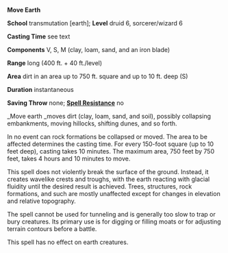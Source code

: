  **Move Earth**

**School** transmutation [earth]; **Level** druid 6, sorcerer/wizard 6

**Casting Time** see text

**Components** V, S, M (clay, loam, sand, and an iron blade)

**Range** long (400 ft. + 40 ft./level)

**Area** dirt in an area up to 750 ft. square and up to 10 ft. deep (S)

**Duration** instantaneous

**Saving Throw** none; **[Spell Resistance](../glossary.html#_spell-resistance)** no

_Move earth _moves dirt (clay, loam, sand, and soil), possibly collapsing embankments, moving hillocks, shifting dunes, and so forth.

In no event can rock formations be collapsed or moved. The area to be affected determines the casting time. For every 150-foot square (up to 10 feet deep), casting takes 10 minutes. The maximum area, 750 feet by 750 feet, takes 4 hours and 10 minutes to move.

This spell does not violently break the surface of the ground. Instead, it creates wavelike crests and troughs, with the earth reacting with glacial fluidity until the desired result is achieved. Trees, structures, rock formations, and such are mostly unaffected except for changes in elevation and relative topography.

The spell cannot be used for tunneling and is generally too slow to trap or bury creatures. Its primary use is for digging or filling moats or for adjusting terrain contours before a battle.

This spell has no effect on earth creatures.

